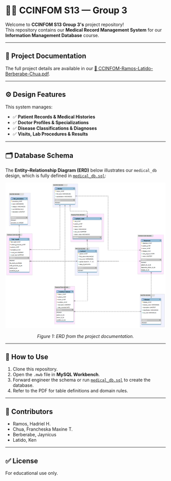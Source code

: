 # 👩‍⚕️ CCINFOM S13 — Group 3

Welcome to **CCINFOM S13 Group 3's** project repository!  
This repository contains our **Medical Record Management System** for our **Information Management Database** course.

---

## 📄 **Project Documentation**

The full project details are available in our [📑 CCINFOM-Ramos-Latido-Berberabe-Chua.pdf](CCINFOM-Ramos-Latido-Berberabe-Chua.pdf).

---

## ⚙️ **Design Features**

This system manages:

- ✅ **Patient Records & Medical Histories**
- ✅ **Doctor Profiles & Specializations**
- ✅ **Disease Classifications & Diagnoses**
- ✅ **Visits, Lab Procedures & Results**

---

## 🗂️ **Database Schema**

The **Entity–Relationship Diagram (ERD)** below illustrates our `medical_db` design, which is fully defined in [`medical_db.sql`](medical_db.sql):

![Entity–Relationship Diagram](ERD-Version%201.png)

<p align="center"><em>Figure 1: ERD from the project documentation.</em></p>

---

## 📌 **How to Use**

1. Clone this repository.
2. Open the `.mwb` file in **MySQL Workbench**.
3. Forward engineer the schema or run [`medical_db.sql`](medical_db.sql) to create the database.
4. Refer to the PDF for table definitions and domain rules.

---

## 👥 **Contributors**

- Ramos, Hadriel H.
- Chua, Francheska Maxine T.
- Berberabe, Jaynicus
- Latido, Ken

---

## ✅ **License**

For educational use only.

